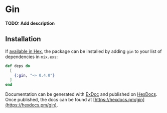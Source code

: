 # Gin

**TODO: Add description**

## Installation

If [available in Hex](https://hex.pm/docs/publish), the package can be installed
by adding `gin` to your list of dependencies in `mix.exs`:

```elixir
def deps do
  [
    {:gin, "~> 0.4.0"}
  ]
end
```

Documentation can be generated with [ExDoc](https://github.com/elixir-lang/ex_doc)
and published on [HexDocs](https://hexdocs.pm). Once published, the docs can
be found at [https://hexdocs.pm/gin](https://hexdocs.pm/gin).
